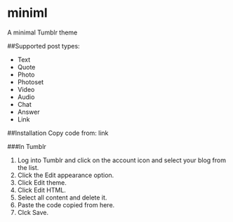 # miniml
A minimal Tumblr theme

##Supported post types:
- Text
- Quote
- Photo
- Photoset
- Video
- Audio
- Chat
- Answer
- Link

##Installation
Copy code from: link

###In Tumblr
1. Log into Tumblr and click on the account icon and select your blog from the list.
2. Click the Edit appearance option.
3. Click Edit theme.
4. Click Edit HTML.
5. Select all content and delete it.
6. Paste the code copied from here.
7. Clck Save.
